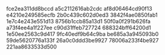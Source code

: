 fce2ea311dd8bccd
a5c2112616ab2cdc
af8d06464cd90f13
e4210e249585ecfb
2b0c439c602d0ed3
3842f4ae0850fab1
1e7c4e243e551d13
8756b1ccb85a13d1
50f0a0f291b626fa
a73f4ee4a1f227ee
c90d31ffeb727724
688324bff64200d1
1e50ee2563c9d417
9fc40edf9b64c9ba
be685a3a945093b0
59de5620776a133f
26a0c0ddd3be9927
78006a233f4be927
221aa8633533d500
